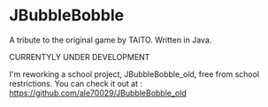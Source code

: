 # JBubbleBobble

A tribute to the original game by TAITO. Written in Java.

CURRENTYLY UNDER DEVELOPMENT

I'm reworking a school project, JBubbleBobble_old, free from school restrictions.
You can check it out at : https://github.com/ale70029/JBubbleBobble_old
